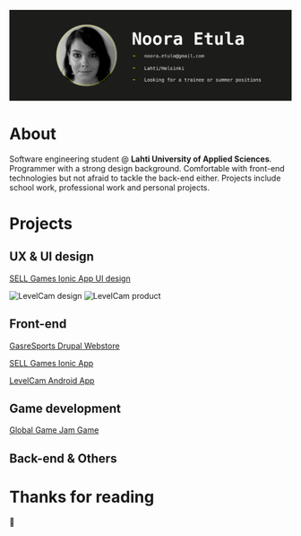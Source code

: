 ![Header image](/images/githeader.jpg "Porfolio header picture")

# About

Software engineering student @ **Lahti University of Applied Sciences**. Programmer with a strong design background. Comfortable with front-end technologies but not afraid to tackle the back-end either. Projects include school work, professional work and personal projects.

# Projects

## UX & UI design

[SELL Games Ionic App UI design](https://xd.adobe.com/view/37baeee9-8750-4816-5ff9-7b09d43cb0d1-418b/)

![LevelCam design](/images/levelcam-design "LevelCam App UI design")
![LevelCam product](/images/levelcam-final "LevelCam App")


## Front-end

[GasreSports Drupal Webstore](https://gasresports.com/)

[SELL Games Ionic App](https://github.com/SELLgames/sellGames)

[LevelCam Android App](https://github.com/Vatupassit/levelcam)


## Game development

[Global Game Jam Game](https://globalgamejam.org/2018/games/robots-mission)


## Back-end & Others

# Thanks for reading
:closed_book: